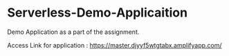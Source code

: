 # Serverless-Demo-Applicaition

Demo Application as a part of the assignment.

Access Link for application : https://master.djyyf5wtgtabx.amplifyapp.com/

